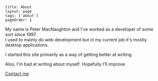 ```
title: About
layout: page
tags: ['about']
pageOrder: 1
```

My name is Peter MacNaughton and I've worked as a developer of some sort since 1997.  
I used to mainly do web development but in my current job it's mostly desktop applications.

I started this site primarily as a way of getting better at writing.

Also, I'm bad at writing about myself. Hopefully I'll improve.

[Contact me](mailto:peter@macnaughton.info)